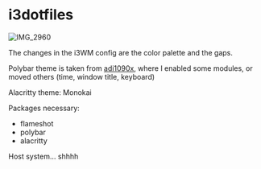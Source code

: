 # i3dotfiles

![IMG_2960](https://github.com/UserCDP/i3dotfiles/assets/62444350/580abfbb-3ccf-42c4-974a-5e1e8052be52)

The changes in the i3WM config are the color palette and the gaps.

Polybar theme is taken from [adi1090x](https://github.com/adi1090x/polybar-themes), where I enabled some modules, or moved others (time, window title, keyboard)

Alacritty theme: Monokai

Packages necessary:
- flameshot
- polybar
- alacritty

Host system... shhhh
